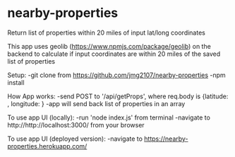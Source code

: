 # nearby-properties
Return list of properties within 20 miles of input lat/long coordinates

This app uses geolib (https://www.npmjs.com/package/geolib) on the backend to calculate if input coordinates are within 20 miles of the saved list of properties

Setup:
-git clone from https://github.com/jmg2107/nearby-properties
-npm install

How App works:
-send POST to '/api/getProps', where req.body is
{latitude: <lat coordinate> , longitude: <long coordinate>}
-app will send back list of properties in an array

To use app UI (locally):
-run 'node index.js' from terminal
-navigate to http://http://localhost:3000/ from your browser

To use app UI (deployed version):
-navigate to https://nearby-properties.herokuapp.com/
